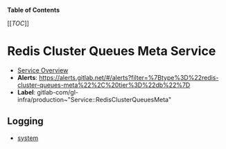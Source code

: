 <!-- MARKER: do not edit this section directly. Edit services/service-catalog.yml then run scripts/generate-docs -->

**Table of Contents**

[[_TOC_]]

# Redis Cluster Queues Meta Service

* [Service Overview](https://dashboards.gitlab.net/d/redis-cluster-queues-meta-main/redis-cluster-queues-meta-overview)
* **Alerts**: <https://alerts.gitlab.net/#/alerts?filter=%7Btype%3D%22redis-cluster-queues-meta%22%2C%20tier%3D%22db%22%7D>
* **Label**: gitlab-com/gl-infra/production~"Service::RedisClusterQueuesMeta"

## Logging

* [system]()

<!-- END_MARKER -->

<!-- ## Summary -->

<!-- ## Architecture -->

<!-- ## Performance -->

<!-- ## Scalability -->

<!-- ## Availability -->

<!-- ## Durability -->

<!-- ## Security/Compliance -->

<!-- ## Monitoring/Alerting -->

<!-- ## Links to further Documentation -->

